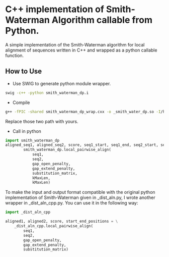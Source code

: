 # C++ implementation of Smith-Waterman Algorithm callable from Python.
A simple implementation of the Smith-Waterman algorithm for local alignment of sequences written in C++ and wrapped as a python callable function.

## How to Use
* Use SWIG to generate python module wrapper.
```bash
swig -c++ -python smith_waterman_dp.i
```

* Compile
```bash
g++ -fPIC -shared smith_waterman_dp_wrap.cxx -o _smith_water_dp.so -I/home/safpla/.local/lib/python2.7/site-packages/numpy/core/include/  -I/usr/include/python2.7/ -lpython2.7
```
Replace those two path with yours.

* Call in python
```python
import smith_waterman_dp
aligned_seq1, aligned_seq2, score, seq1_start, seq1_end, seq2_start, seq2_end = \
        smith_waterman_dp.local_pairwise_align(
            seq1,
            seq2,
            gap_open_penalty,
            gap_extend_penalty,
            substitution_matrix,
            kMaxLen,
            kMaxLen)
```
To make the input and output format compatible with the original python implementation of Smith-Waterman given in _dist_aln.py, I wrote another wrapper in _dist_aln_cpp.py. You can use it in the following way:
```python
import _dist_aln_cpp

aligned1, aligned2, score, start_end_positions = \
    _dist_aln_cpp.local_pairwise_align(
        seq1,
        seq2,
        gap_open_penalty,
        gap_extend_penalty,
        substitution_matrix)

```


